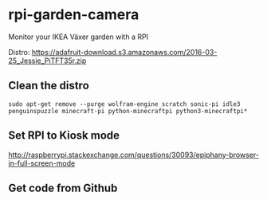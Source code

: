 # rpi-garden-camera
Monitor your IKEA Växer garden with a RPI

Distro: https://adafruit-download.s3.amazonaws.com/2016-03-25_Jessie_PiTFT35r.zip

## Clean the distro
```sudo apt-get remove --purge wolfram-engine scratch sonic-pi idle3 penguinspuzzle minecraft-pi python-minecraftpi python3-minecraftpi*```

## Set RPI to Kiosk mode
http://raspberrypi.stackexchange.com/questions/30093/epiphany-browser-in-full-screen-mode

## Get code from Github
